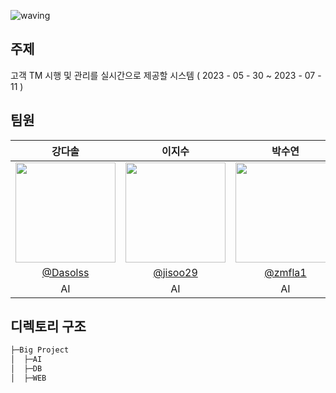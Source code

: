 ![waving](https://capsule-render.vercel.app/api?type=waving&height=200&text=AI_36_Project&fontAlign=70&fontAlignY=35&color=gradient)
## 주제
고객 TM 시행 및 관리를 실시간으로 제공할 시스템 ( 2023 - 05 - 30 ~ 2023 - 07 - 11 )

## 팀원
| 강다솔 | 이지수 | 박수연 | 한세린 | 박시온 |                                                                                                
| :------------------------------------------------------------------------------: | :--------------------------------------------------------------------------------: | :--------------------------------------------------------------------------------: | :--------------------------------------------------------------------------------: |:--------------------------------------------------------------------------------: |
|   <img width="160px" src="https://avatars.githubusercontent.com/u/106011096?v=4" /> | <img width="160px" src="https://avatars.githubusercontent.com/u/120074030?v=4" /> | <img width="160px" src="https://avatars.githubusercontent.com/u/124108645?v=4"/> |<img width="160px" src="https://avatars.githubusercontent.com/u/62207913?v=4"> |<img width="160px" src="https://avatars.githubusercontent.com/u/35020426?v=4">
|[@Dasolss](https://github.com/Dasolss)  |  [@jisoo29](https://github.com/jisoo29)  | [@zmfla1](https://github.com/zmfla1)| [@jhsy0429](https://github.com/jhsy0429) |  [@Sion](https://github.com/jisoo29)
| AI | AI | AI  | WEB |  DB|
<!-- <div align="center"> -->





## 디렉토리 구조
```sh
├─Big Project
│  ├─AI
│  ├─DB
│  ├─WEB
